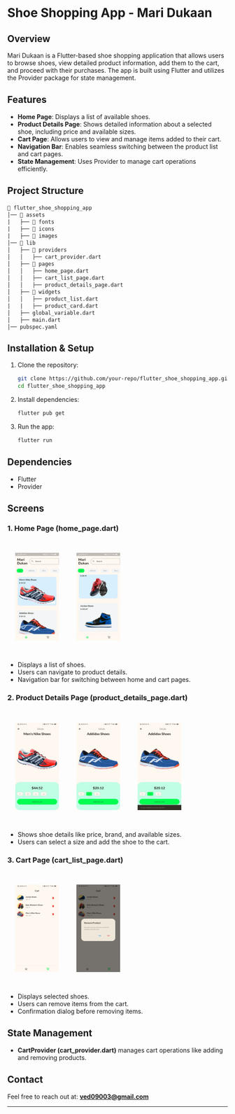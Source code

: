 
# Shoe Shopping App - Mari Dukaan

## Overview
Mari Dukaan is a Flutter-based shoe shopping application that allows users to browse shoes, view detailed product information, add them to the cart, and proceed with their purchases. The app is built using Flutter and utilizes the Provider package for state management.

## Features
- **Home Page**: Displays a list of available shoes.
- **Product Details Page**: Shows detailed information about a selected shoe, including price and available sizes.
- **Cart Page**: Allows users to view and manage items added to their cart.
- **Navigation Bar**: Enables seamless switching between the product list and cart pages.
- **State Management**: Uses Provider to manage cart operations efficiently.

## Project Structure
```
📂 flutter_shoe_shopping_app
│── 📂 assets
|   ├── 📂 fonts
|   ├── 📂 icons
|   ├── 📂 images
│── 📂 lib
│   ├── 📂 providers
│   │   ├── cart_provider.dart
│   ├── 📂 pages
│   │   ├── home_page.dart
│   │   ├── cart_list_page.dart
│   │   ├── product_details_page.dart
│   ├── 📂 widgets
│   │   ├── product_list.dart
|   |   ├── product_card.dart
│   ├── global_variable.dart 
│   ├── main.dart
│── pubspec.yaml
```

## Installation & Setup
1. Clone the repository:
   ```sh
   git clone https://github.com/your-repo/flutter_shoe_shopping_app.git
   cd flutter_shoe_shopping_app
   ```
2. Install dependencies:
   ```sh
   flutter pub get
   ```
3. Run the app:
   ```sh
   flutter run
   ```

## Dependencies
- Flutter
- Provider

## Screens
### 1. Home Page (home_page.dart)
<img src="screenshots/shoe_shopping_app_ss1.jpg" alt="Home Screen 1" height="200" width="100" hspace="18" vspace="30"> <img src="screenshots/shoe_shopping_app_ss2.jpg" alt="Home Screen 2" height="200" width="100" hspace="18" vspace="30">
- Displays a list of shoes.
- Users can navigate to product details.
- Navigation bar for switching between home and cart pages.

### 2. Product Details Page (product_details_page.dart)
<img src="screenshots/shoe_shopping_app_ss3.jpg" alt="Product Screen 1" height="200" width="100" hspace="18" vspace="30"> <img src="screenshots/shoe_shopping_app_ss4.jpg" alt="Product Screen 2" height="200" width="100" hspace="18" vspace="30"> 
<img src="screenshots/shoe_shopping_app_ss5.jpg" alt="Product Screen 3" height="200" width="100" hspace="18" vspace="30"> 
- Shows shoe details like price, brand, and available sizes.
- Users can select a size and add the shoe to the cart.

### 3. Cart Page (cart_list_page.dart)
<img src="screenshots/shoe_shopping_app_ss6.jpg" alt="Cart Screen 1" height="200" width="100" hspace="18" vspace="30"> <img src="screenshots/shoe_shopping_app_ss7.jpg" alt="Cart Screen 2" height="200" width="100" hspace="18" vspace="30">
- Displays selected shoes.
- Users can remove items from the cart.
- Confirmation dialog before removing items.

## State Management
- **CartProvider (cart_provider.dart)** manages cart operations like adding and removing products.

## Contact
Feel free to reach out at: **ved09003@gmail.com**

---

